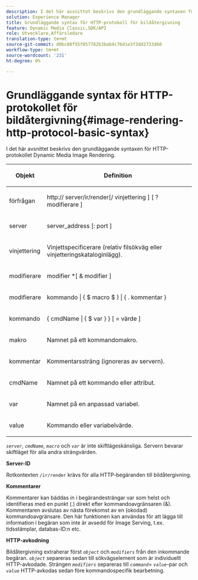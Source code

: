 ```yaml
---
description: I det här avsnittet beskrivs den grundläggande syntaxen för HTTP-protokollet Dynamic Media Image Rendering.
solution: Experience Manager
title: Grundläggande syntax för HTTP-protokoll för bildåtergivning
feature: Dynamic Media Classic,SDK/API
role: Utvecklare,Affärsledare
translation-type: tm+mt
source-git-commit: d0bc88f55f857762b3bab4c76d1e3f3dd2733d60
workflow-type: tm+mt
source-wordcount: '231'
ht-degree: 0%

---
```



# Grundläggande syntax för HTTP-protokollet för bildåtergivning{#image-rendering-http-protocol-basic-syntax}

I det här avsnittet beskrivs den grundläggande syntaxen för HTTP-protokollet Dynamic Media Image Rendering.

<table id="table_0A7D7207EE6D4B08B62BE8620EBE0B25"> 
 <thead> 
  <tr> 
   <th colname="col1" class="entry"> <p>Objekt </p> </th> 
   <th colname="col2" class="entry"> <p>Definition </p> </th> 
  </tr> 
 </thead>
 <tbody> 
  <tr> 
   <td colname="col1"> <p><span class="varname"> förfrågan</span> </p> </td> 
   <td colname="col2"> <p>http://<span class="varname"> server</span>/ir/render[/<span class="varname"> vinjettering</span> ] [ ?<span class="varname"> modifierare</span> ] </p> </td> 
  </tr> 
  <tr> 
   <td colname="col1"> <p><span class="varname"> server  </span> </p> </td> 
   <td colname="col2"> <p><span class="varname"> server_address</span> [:<span class="varname"> port</span> ] </p> </td> 
  </tr> 
  <tr> 
   <td colname="col1"> <p><span class="varname"> vinjettering  </span> </p> </td> 
   <td colname="col2"> <p>Vinjettspecificerare (relativ filsökväg eller vinjetteringskataloginlägg). </p> </td> 
  </tr> 
  <tr> 
   <td colname="col1"> <p><span class="varname"> modifierare  </span> </p> </td> 
   <td colname="col2"> <p><span class="varname"> modifier</span> *[ &amp;  <span class="varname"> modifier</span> ] </p> </td> 
  </tr> 
  <tr> 
   <td colname="col1"> <p><span class="varname"> modifierare  </span> </p> </td> 
   <td colname="col2"> <p><span class="varname"> kommando</span> | { $  <span class="varname"> macro</span> $ } | { .<span class="varname"> kommentar</span> } </p> </td> 
  </tr> 
  <tr> 
   <td colname="col1"> <p><span class="varname"> kommando  </span> </p> </td> 
   <td colname="col2"> <p>{ <span class="varname"> cmdName</span> | { $<span class="varname"> var</span> } } [ = <span class="varname"> värde</span> ] </p> </td> 
  </tr> 
  <tr> 
   <td colname="col1"> <p><span class="varname"> makro  </span> </p> </td> 
   <td colname="col2"> <p>Namnet på ett kommandomakro. </p> </td> 
  </tr> 
  <tr> 
   <td colname="col1"> <p><span class="varname"> kommentar  </span> </p> </td> 
   <td colname="col2"> <p>Kommentarssträng (ignoreras av servern). </p> </td> 
  </tr> 
  <tr> 
   <td colname="col1"> <p><span class="varname"> cmdName  </span> </p> </td> 
   <td colname="col2"> <p>Namnet på ett kommando eller attribut. </p> </td> 
  </tr> 
  <tr> 
   <td colname="col1"> <p><span class="varname"> var  </span> </p> </td> 
   <td colname="col2"> <p>Namnet på en anpassad variabel. </p> </td> 
  </tr> 
  <tr> 
   <td colname="col1"> <p><span class="varname"> value  </span> </p> </td> 
   <td colname="col2"> <p>Kommando eller variabelvärde. </p> </td> 
  </tr> 
 </tbody> 
</table>

*`server`*,  *`cmdName`*,  *`macro`* och  *`var`* är inte skiftlägeskänsliga. Servern bevarar skiftläget för alla andra strängvärden.

**Server-ID**

Rotkontexten `/ir/render` krävs för alla HTTP-begäranden till bildåtergivning.

**Kommentarer**

Kommentarer kan bäddas in i begärandesträngar var som helst och identifieras med en punkt (.) direkt efter kommandoavgränsaren (&amp;). Kommentaren avslutas av nästa förekomst av en (okodad) kommandoavgränsare. Den här funktionen kan användas för att lägga till information i begäran som inte är avsedd för Image Serving, t.ex. tidsstämplar, databas-ID:n etc.

**HTTP-avkodning**

Bildåtergivning extraherar först *`object`* och *`modifiers`* från den inkommande begäran. *`object`* separeras sedan till sökvägselement som är individuellt HTTP-avkodade. Strängen *`modifiers`* separeras till *`command`*= *`value`*-par och *`value`* HTTP-avkodas sedan före kommandospecifik bearbetning.
